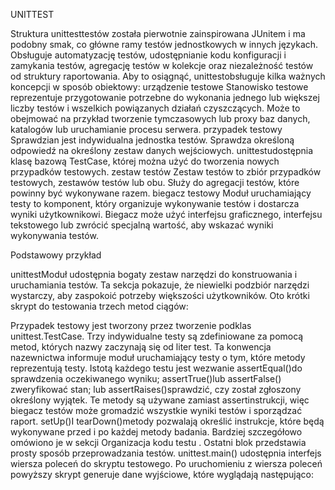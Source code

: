UNITTEST

Struktura unittesttestów została pierwotnie zainspirowana JUnitem i ma podobny smak, co główne ramy testów jednostkowych w innych językach. Obsługuje automatyzację testów, udostępnianie kodu konfiguracji i zamykania testów, agregację testów w kolekcje oraz niezależność testów od struktury raportowania.
Aby to osiągnąć, unittestobsługuje kilka ważnych koncepcji w sposób obiektowy:
urządzenie testowe
Stanowisko testowe reprezentuje przygotowanie potrzebne do wykonania jednego lub większej liczby testów i wszelkich powiązanych działań czyszczących. Może to obejmować na przykład tworzenie tymczasowych lub proxy baz danych, katalogów lub uruchamianie procesu serwera.
przypadek testowy
Sprawdzian jest indywidualna jednostka testów. Sprawdza określoną odpowiedź na określony zestaw danych wejściowych. unittestudostępnia klasę bazową TestCase, której można użyć do tworzenia nowych przypadków testowych.
zestaw testów
Zestaw testów to zbiór przypadków testowych, zestawów testów lub obu. Służy do agregacji testów, które powinny być wykonywane razem.
biegacz testowy
Moduł uruchamiający testy to komponent, który organizuje wykonywanie testów i dostarcza wyniki użytkownikowi. Biegacz może użyć interfejsu graficznego, interfejsu tekstowego lub zwrócić specjalną wartość, aby wskazać wyniki wykonywania testów.



Podstawowy przykład 

unittestModuł udostępnia bogaty zestaw narzędzi do konstruowania i uruchamiania testów. Ta sekcja pokazuje, że niewielki podzbiór narzędzi wystarczy, aby zaspokoić potrzeby większości użytkowników.
Oto krótki skrypt do testowania trzech metod ciągów:
 

Przypadek testowy jest tworzony przez tworzenie podklas unittest.TestCase. Trzy indywidualne testy są zdefiniowane za pomocą metod, których nazwy zaczynają się od liter test. Ta konwencja nazewnictwa informuje moduł uruchamiający testy o tym, które metody reprezentują testy.
Istotą każdego testu jest wezwanie assertEqual()do sprawdzenia oczekiwanego wyniku; assertTrue()lub assertFalse() zweryfikować stan; lub assertRaises()sprawdzić, czy został zgłoszony określony wyjątek. Te metody są używane zamiast assertinstrukcji, więc biegacz testów może gromadzić wszystkie wyniki testów i sporządzać raport.
setUp()I tearDown()metody pozwalają określić instrukcje, które będą wykonywane przed i po każdej metody badania. Bardziej szczegółowo omówiono je w sekcji Organizacja kodu testu .
Ostatni blok przedstawia prosty sposób przeprowadzania testów. unittest.main() udostępnia interfejs wiersza poleceń do skryptu testowego. Po uruchomieniu z wiersza poleceń powyższy skrypt generuje dane wyjściowe, które wyglądają następująco:
 

